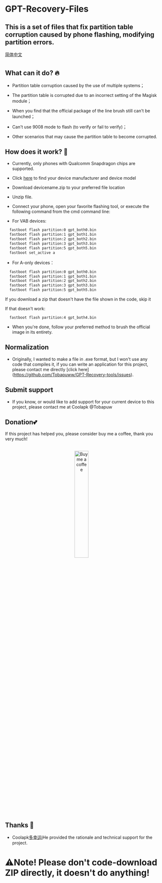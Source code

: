 # GPT-Recovery-Files
## This is a set of files that fix partition table corruption caused by phone flashing, modifying partition errors.

[简体中文](https://github.com/Tobapuww/GPT-Recovery-Files/blob/main/README.md)
 #
## What can it do? 🔥

  - Partition table corruption caused by the use of multiple systems；
  
  - The partition table is corrupted due to an incorrect setting of the Magisk module；
  
  - When you find that the official package of the line brush still can't be launched；
  
  - Can't use 9008 mode to flash (to verify or fail to verify)；
  
  - Other scenarios that may cause the partition table to become corrupted.
  
  
 ## How does it work? 🚀
 
- Currently, only phones with Qualcomm Snapdragon chips are supported.
  
- Click [here](https://github.com/Tobapuww/GPT-Recovery-tools/device) to find your device manufacturer and device model

- Download devicename.zip to your preferred file location
  
- Unzip file.
  
- Connect your phone, open your favorite flashing tool, or execute the following command from the cmd command line:

- For VAB devices:
  
```bat
  fastboot flash partition:0 gpt_both0.bin
  fastboot flash partition:1 gpt_both1.bin
  fastboot flash partition:2 gpt_both2.bin
  fastboot flash partition:3 gpt_both3.bin
  fastboot flash partition:5 gpt_both5.bin
  fastboot set_active a
```
- For A-only devices：

```bat
  fastboot flash partition:0 gpt_both0.bin
  fastboot flash partition:1 gpt_both1.bin
  fastboot flash partition:2 gpt_both2.bin
  fastboot flash partition:3 gpt_both3.bin
  fastboot flash partition:5 gpt_both5.bin
```

If you download a zip that doesn't have the file shown in the code, skip it

If that doesn't work:
```bat
  fastboot flash partition:4 gpt_both4.bin
```

- When you're done, follow your preferred method to brush the official image in its entirety.
  
## Normalization
- Originally, I wanted to make a file in .exe format, but I won't use any code that compiles it, if you can write an application for this project, please contact me directly [click here] (https://github.com/Tobapuww/GPT-Recovery-tools/issues).

## Submit support
- If you know, or would like to add support for your current device to this project, please contact me at Coolapk @Tobapuw

## Donation💕
If this project has helped you, please consider buy me a coffee, thank you very much!
<div align="center">
  <br>
  <a href="https://www.buymeacoffee.com/gptrecoveryfiles"><img src="https://github.com/Mahmud0808/Iconify/blob/beta/.github/resources/bmc-button.png" width="30%" alt="Buy me a coffee" /></a>
  <br><br>
</div>

## Thanks 🤝
- Coolapk[多幸运i](http://www.coolapk.com/u/8160711)He provided the rationale and technical support for the project.

# ⚠️Note! Please don't code-download ZIP directly, it doesn't do anything!
